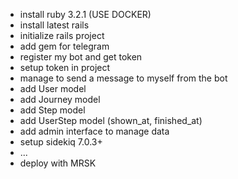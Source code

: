 - install ruby 3.2.1 (USE DOCKER)
- install latest rails
- initialize rails project
- add gem for telegram
- register my bot and get token
- setup token in project
- manage to send a message to myself from the bot
- add User model
- add Journey model
- add Step model
- add UserStep model (shown_at, finished_at)
- add admin interface to manage data
- setup sidekiq 7.0.3+
- ...
- deploy with MRSK


